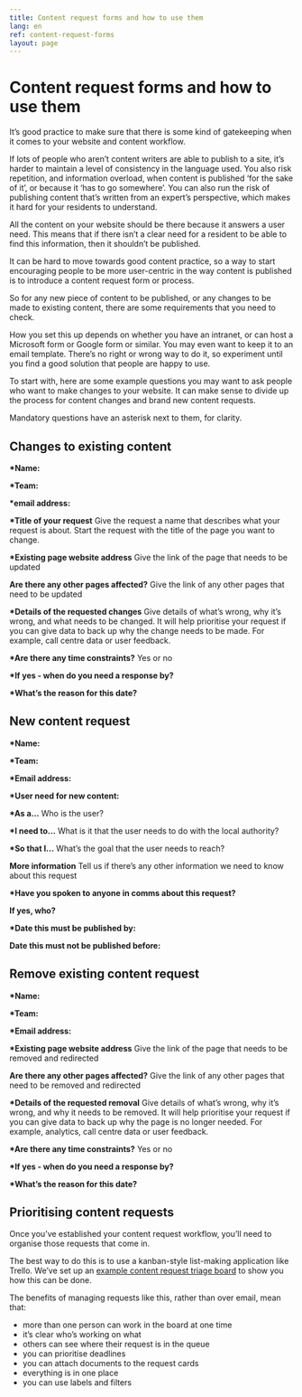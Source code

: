 ```yaml
---
title: Content request forms and how to use them
lang: en
ref: content-request-forms
layout: page
---
```


# Content request forms and how to use them

It’s good practice to make sure that there is some kind of gatekeeping when it comes to your website and content workflow.

If lots of people who aren’t content writers are able to publish to a site, it’s harder to maintain a level of consistency in the language used. You also risk repetition, and information overload, when content is published ‘for the sake of it’, or because it ‘has to go somewhere’. You can also run the risk of publishing content that’s written from an expert’s perspective, which makes it hard for your residents to understand.

All the content on your website should be there because it answers a user need. This means that if there isn’t a clear need for a resident to be able to find this information, then it shouldn’t be published. 

It can be hard to move towards good content practice, so a way to start encouraging people to be more user-centric in the way content is published is to introduce a content request form or process.

So for any new piece of content to be published, or any changes to be made to existing content, there are some requirements that you need to check.

How you set this up depends on whether you have an intranet, or can host a Microsoft form or Google form or similar. You may even want to keep it to an email template. There’s no right or wrong way to do it, so experiment until you find a good solution that people are happy to use.

To start with, here are some example questions you may want to ask people who want to make changes to your website. It can make sense to divide up the process for content changes and brand new content requests.

Mandatory questions have an asterisk next to them, for clarity.

## Changes to existing content

__*Name:__

__*Team:__

__*email address:__

__*Title of your request__
Give the request a name that describes what your request is about. Start the request with the title of the page you want to change.

__*Existing page website address__
Give the link of the page that needs to be updated

__Are there any other pages affected?__
Give the link of any other pages that need to be updated

__*Details of the requested changes__
Give details of what’s wrong, why it’s wrong, and what needs to be changed. It will help prioritise your request if you can give data to back up why the change needs to be made. For example, call centre data or user feedback.

__*Are there any time constraints?__
Yes or no

__*If yes - when do you need a response by?__

__*What’s the reason for this date?__

## New content request

__*Name:__

__*Team:__

__*Email address:__

__*User need for new content:__

__*As a...__
Who is the user?

__*I need to...__
What is it that the user needs to do with the local authority?

__*So that I...__
What’s the goal that the user needs to reach?

__More information__
Tell us if there’s any other information we need to know about this request

__*Have you spoken to anyone in comms about this request?__

__If yes, who?__

__*Date this must be published by:__

__Date this must not be published before:__

## Remove existing content request

__*Name:__

__*Team:__

__*Email address:__

__*Existing page website address__
Give the link of the page that needs to be removed and redirected

__Are there any other pages affected?__
Give the link of any other pages that need to be removed and redirected

__*Details of the requested removal__
Give details of what’s wrong, why it’s wrong, and why it needs to be removed. It will help prioritise your request if you can give data to back up why the page is no longer needed. For example, analytics, call centre data or user feedback.

__*Are there any time constraints?__
Yes or no

__*If yes - when do you need a response by?__

__*What’s the reason for this date?__

## Prioritising content requests

Once you’ve established your content request workflow, you’ll need to organise those requests that come in.

The best way to do this is to use a kanban-style list-making application like Trello. We’ve set up an [example content request triage board](https://trello.com/b/9k38uMH8/example-content-design-triage-board) to show you how this can be done.

The benefits of managing requests like this, rather than over email, mean that:

* more than one person can work in the board at one time
* it’s clear who’s working on what
* others can see where their request is in the queue
* you can prioritise deadlines
* you can attach documents to the request cards
* everything is in one place
* you can use labels and filters